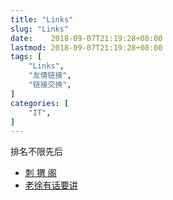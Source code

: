 ```yaml
---
title: "Links"
slug: "Links"
date:    2018-09-07T21:19:28+08:00
lastmod: 2018-09-07T21:19:28+08:00
tags: [
    "Links",
    "友情链接",
    "链接交换",
]
categories: [
    "IT",
]
---
```


排名不限先后

* [刺 猬 阁](http://liuhaijiang.com/)
* [老徐有话要讲](https://bigger.ee/)
<!--more-->
